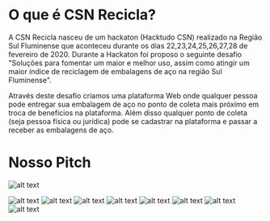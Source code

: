 # O que é CSN Recicla?

A CSN Recicla nasceu de um hackaton (Hacktudo CSN) realizado na Região Sul Fluminense que aconteceu durante os dias 22,23,24,25,26,27,28 de fevereiro de 2020. Durante a Hackaton foi proposo o seguinte desafio "Soluções para fomentar um maior e melhor uso, assim como atingir um maior índice de reciclagem de embalagens de aço na região Sul Fluminense".

Através deste desafio criamos uma plataforma Web onde qualquer pessoa pode entregar sua embalagem de aço no ponto de coleta mais próximo em troca de benefícios na plataforma. Além disso qualquer ponto de coleta (seja pessoa física ou jurídica) pode se cadastrar na plataforma e passar a receber as embalagens de aço.

# Nosso Pitch

![alt text](https://i.imgur.com/CzeRVVs.jpg "CSN Recicla Apresentação")

![alt text](https://i.imgur.com/L7mnQsN.jpg "Sobre o problema")
![alt text](https://i.imgur.com/ODJhe0A.jpg "Solução")
![alt text](https://i.imgur.com/vOunRhE.jpg "CSN Recicla Apresentação")
![alt text](https://i.imgur.com/dtWjy0z.jpg "CSN Recicla Apresentação")
![alt text](https://i.imgur.com/qwtSjze.jpg "Modelo de Negócio")
![alt text](https://i.imgur.com/oC2bVVm.jpg "Diferencial")
![alt text](https://i.imgur.com/0n88yzm.jpg "Escalabilidade")
![alt text](https://i.imgur.com/4Jm34I0.jpg "Agradecimentos")
